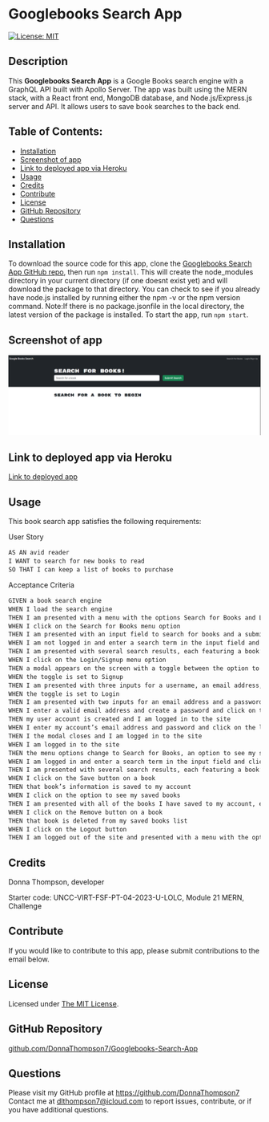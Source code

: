 # **Googlebooks Search App**

  [![License: MIT](https://img.shields.io/badge/License-MIT-yellow.svg)](https://opensource.org/licenses/MIT)

  ## **Description**
  This **Googlebooks Search App** is a Google Books search engine with a GraphQL API built with Apollo Server. The app was built using the MERN stack, with a React front end, MongoDB database, and Node.js/Express.js server and API. It allows users to save book searches to the back end. 

  ## **Table of Contents:**
  * [Installation](#installation)
  * [Screenshot of app](#screenshot-of-app) 
  * [Link to deployed app via Heroku](#link-to-deployed-app-via-heroku)
  * [Usage](#usage)
  * [Credits](#credits)
  * [Contribute](#contribute)
  * [License](#license)
  * [GitHub Repository](#github-repository)
  * [Questions](#questions)

  
  ## **Installation**
  To download the source code for this app, clone the [Googlebooks Search App GitHub repo](https://github.com/DonnaThompson7/Googlebooks-Search-App), then run `npm install`. This will create the node_modules directory in your current directory (if one doesnt exist yet) and will download the package to that directory. You can check to see if you already have node.js installed by running either the npm -v or the npm version command. Note:If there is no package.jsonfile in the local directory, the latest version of the package is installed. To start the app, run `npm start`.

  ## **Screenshot of app**
 ![Screenshot of Portfolio app](./client/src/assets/images/googlebooks_search_app_Screenshot.png)
  

  ## **Link to deployed app via Heroku**
 [Link to deployed app](https://morning-sierra-83538-7272b75177cb.herokuapp.com/)
 
  ## **Usage**

  This book search app satisfies the following requirements:
  
  User Story 
```md
AS AN avid reader
I WANT to search for new books to read
SO THAT I can keep a list of books to purchase
```
Acceptance Criteria
```md
GIVEN a book search engine
WHEN I load the search engine
THEN I am presented with a menu with the options Search for Books and Login/Signup and an input field to search for books and a submit button
WHEN I click on the Search for Books menu option
THEN I am presented with an input field to search for books and a submit button
WHEN I am not logged in and enter a search term in the input field and click the submit button
THEN I am presented with several search results, each featuring a book’s title, author, description, image, and a link to that book on the Google Books site
WHEN I click on the Login/Signup menu option
THEN a modal appears on the screen with a toggle between the option to log in or sign up
WHEN the toggle is set to Signup
THEN I am presented with three inputs for a username, an email address, and a password, and a signup button
WHEN the toggle is set to Login
THEN I am presented with two inputs for an email address and a password and login button
WHEN I enter a valid email address and create a password and click on the signup button
THEN my user account is created and I am logged in to the site
WHEN I enter my account’s email address and password and click on the login button
THEN I the modal closes and I am logged in to the site
WHEN I am logged in to the site
THEN the menu options change to Search for Books, an option to see my saved books, and Logout
WHEN I am logged in and enter a search term in the input field and click the submit button
THEN I am presented with several search results, each featuring a book’s title, author, description, image, and a link to that book on the Google Books site and a button to save a book to my account
WHEN I click on the Save button on a book
THEN that book’s information is saved to my account
WHEN I click on the option to see my saved books
THEN I am presented with all of the books I have saved to my account, each featuring the book’s title, author, description, image, and a link to that book on the Google Books site and a button to remove a book from my account
WHEN I click on the Remove button on a book
THEN that book is deleted from my saved books list
WHEN I click on the Logout button
THEN I am logged out of the site and presented with a menu with the options Search for Books and Login/Signup and an input field to search for books and a submit button
```

  ## **Credits**
  Donna Thompson, developer

  Starter code: UNCC-VIRT-FSF-PT-04-2023-U-LOLC, Module 21 MERN, Challenge

  ## **Contribute**
  If you would like to contribute to this app, please submit contributions to the email below.

  ## **License**
Licensed under [The MIT License](https://opensource.org/licenses/MIT).

  ## **GitHub Repository** 
  [github.com/DonnaThompson7/Googlebooks-Search-App](https://github.com/DonnaThompson7/Googlebooks-Search-App)

  ## **Questions**
  Please visit my GitHub profile at https://github.com/DonnaThompson7 <br /> Contact me at dlthompson7@icloud.com to report issues, contribute, or if you have additional questions.
